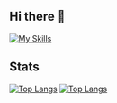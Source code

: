 ## Hi there 👋

[![My Skills](https://skillicons.dev/icons?i=html,css,js,mysql,java,php,py,sklearn,bootstrap,sass,django,react,vite,nodejs,git,laravel,eclipse,vscode,idea)](https://skillicons.dev)

## Stats
[![Top Langs](https://github-readme-stats.vercel.app/api/top-langs/?username=Jomm31&langs_count=10&size_weight=0.5&count_weight=0.5&layout=pie&theme=dark)](https://github.com/Jomm31/github-readme-stats)
[![Top Langs](https://github-readme-stats.vercel.app/api/top-langs/?username=Jomm31&langs_count=10&size_weight=0.5&count_weight=0.5&layout=pie&theme=onedark)](https://github.com/Jomm31/github-readme-stats)

<!--
**Jomm31/Jomm31** is a ✨ _special_ ✨ repository because its `README.md` (this file) appears on your GitHub profile.

Here are some ideas to get you started:

- 🔭 I’m currently working on ...
- 🌱 I’m currently learning ...
- 👯 I’m looking to collaborate on ...
- 🤔 I’m looking for help with ...
- 💬 Ask me about ...
- 📫 How to reach me: ...
- 😄 Pronouns: ...
- ⚡ Fun fact: ...
-->
